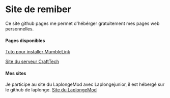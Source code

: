 # Site de remiber
Ce site github pages me permet d'hébérger gratuitement mes pages web personnelles.

#### Pages disponibles
[Tuto pour installer MumbleLink](https://remiber.github.io/mblink)

[Site du serveur CraftTech](https://remiber.github.io/crafttech)

#### Mes sites
Je participe au site du LaplongeMod avec Laplongejunior, il est hébergé sur le github de laplonge.
[Site du LaplongeMod](http//laplongemod.be.ma)
